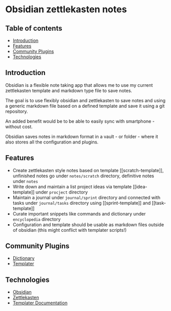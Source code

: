 # Obsidian zettlekasten notes

## Table of contents

* [Introduction](#introduction)
* [Features](#features)
* [Community Plugins](#community-plugins)
* [Technologies](#technologies)

## Introduction

Obsidian is a flexible note taking app that allows me to use my current zettlekasten template and markdown type file to save notes.

The goal is to use flexibly obsidian and zettlekasten to save notes and using a generic markdown file based on a defined template and save it using a git repository.

An added benefit would be to be able to easily sync with smartphone - without cost.

Obsidian saves notes in markdown format in a vault - or folder - where it also stores all the configuration and plugins.
## Features

* Create zettlekasten style notes based on template [[scratch-template]], unfinished notes go under `notes/scratch` directory, definitive notes under `notes`
* Write down and maintain a list project ideas via template [[idea-template]] under `procject` directory
* Maintain a journal under `journal/sprint` directory and connected with tasks under `journal/tasks` directory using [[sprint-template]] and [[task-template]]
* Curate important snippets like commands and dictionary under `encyclopedia` directory
* Configuration and template should be usable as markdown files outside of obsidian (this might conflict with templater scripts!)

## Community Plugins

* [Dictionary](https://github.com/phibr0/obsidian-dictionary)
* [Templater](https://github.com/SilentVoid13/Templater)

## Technologies

* [Obsidian](https://obsidian.md/)
* [Zettlekasten](https://zenkit.com/en/blog/a-beginners-guide-to-the-zettelkasten-method/)
* [Templater Documentation](https://silentvoid13.github.io/Templater/)
